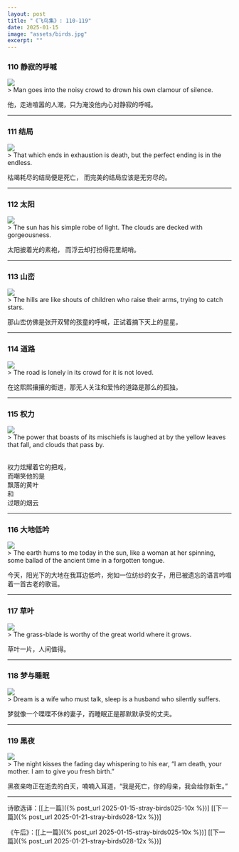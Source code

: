 ```yaml
---
layout: post
title: "《飞鸟集》: 110-119"
date: 2025-01-15
image: "assets/birds.jpg"
excerpt: ""
---
```



### 110 静寂的呼喊
<img src="/assets/in-crowd.jpg"/>
<br>
> Man goes into the noisy crowd to drown his own clamour of silence.

他，走进喧嚣的人潮，只为淹没他内心对静寂的呼喊。

----

### 111 结局
<img src="/assets/exhaust.jpg"/>
<br>
> That which ends in exhaustion is death, but the perfect ending is in the endless.

枯竭耗尽的结局便是死亡，
而完美的结局应该是无穷尽的。

----

### 112 太阳
<img src="/assets/sun-light.jpg"/>
<br>
> The sun has his simple robe of light. The clouds are decked with gorgeousness.

太阳披着光的素袍，
而浮云却打扮得花里胡哨。

----

### 113 山峦
<img src="/assets/hills-stars.jpg"/>
<br>
> The hills are like shouts of children who raise their arms, trying to catch stars.

那山峦仿佛是张开双臂的孩童的呼喊，正试着摘下天上的星星。

----

### 114 道路
<img src="/assets/lonely-road.jpg"/>
<br>
> The road is lonely in its crowd for it is not loved.

在这熙熙攘攘的街道，那无人关注和爱怜的道路是那么的孤独。

----

### 115 权力
<img src="/assets/power2.jpg"/>
<br>
> The power that boasts of its mischiefs is laughed at by the yellow leaves that fall, and clouds that pass by.

<br>权力炫耀着它的把戏，
<br>而嘲笑他的是
<br>飘落的黄叶
<br>和
<br>过眼的烟云

----

### 116 大地低吟
<img src="/assets/woman-weaving.jpg"/>
<br>
> The earth hums to me today in the sun, like a woman at her spinning, some ballad of the ancient time in a forgotten tongue.

今天，阳光下的大地在我耳边低吟，宛如一位纺纱的女子，用已被遗忘的语言吟唱着一首古老的歌谣。

----

### 117 草叶
<img src="/assets/grass-blade.jpg"/>
<br>
> The grass-blade is worthy of the great world where it grows.

草叶一片，人间值得。

----

### 118 梦与睡眠
<img src="/assets/wife-and-husband.jpg"/>
<br>
> Dream is a wife who must talk, sleep is a husband who silently suffers.

梦就像一个喋喋不休的妻子，而睡眠正是那默默承受的丈夫。

----

### 119 黑夜
<img src="/assets/evening.jpg"/>
<br>
> The night kisses the fading day whispering to his ear, “I am death, your mother. I am to give you fresh birth.”

黑夜亲吻正在逝去的白天，喃喃入耳道，“我是死亡，你的母亲，我会给你新生。”


----

诗歌选译：\[[上一篇]({% post_url 2025-01-15-stray-birds025-10x %})\] \[[下一篇]({% post_url 2025-01-21-stray-birds028-12x %})\] 

《午后》：\[[上一篇]({% post_url 2025-01-15-stray-birds025-10x %})\] \[[下一篇]({% post_url 2025-01-21-stray-birds028-12x %})\] 
